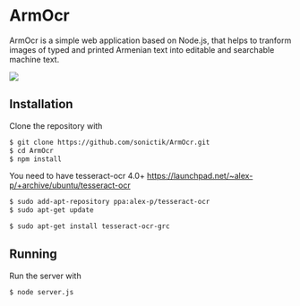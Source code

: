 # ArmOcr

ArmOcr is a simple web application based on Node.js, that helps to tranform images of typed and printed Armenian text into editable and searchable machine text.

<img src="https://sonictik.github.io/images/ArmOcr.jpg">

## Installation
Clone the repository with

```bash
$ git clone https://github.com/sonictik/ArmOcr.git
$ cd ArmOcr
$ npm install
```


You need to have tesseract-ocr 4.0+
https://launchpad.net/~alex-p/+archive/ubuntu/tesseract-ocr

```bash
$ sudo add-apt-repository ppa:alex-p/tesseract-ocr
$ sudo apt-get update
```

```bash
$ sudo apt-get install tesseract-ocr-grc
```
## Running
Run the server with
```bash
$ node server.js
```
